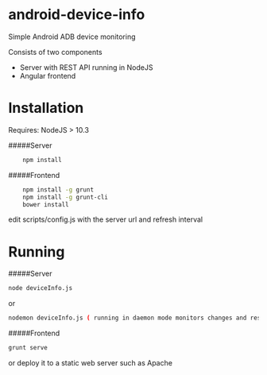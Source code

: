 # android-device-info

Simple Android ADB device monitoring

Consists of two components
* Server with REST API running in NodeJS
* Angular frontend


Installation
============
Requires: NodeJS > 10.3


#####Server
```bash
    npm install
```

#####Frontend
```bash
    npm install -g grunt
    npm install -g grunt-cli
    bower install
```
edit scripts/config.js with the server url and refresh interval

Running
=================
#####Server
```bash
node deviceInfo.js
```
or
```bash
nodemon deviceInfo.js ( running in daemon mode monitors changes and restarts automatically)
```

#####Frontend
```bash
grunt serve
```
or
deploy it to a static web server such as Apache
